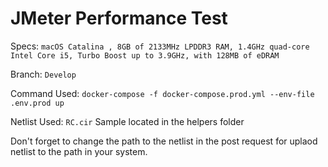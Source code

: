 # JMeter Performance Test

Specs: ``` macOS Catalina , 8GB of 2133MHz LPDDR3 RAM, 1.4GHz quad‑core Intel Core i5, Turbo Boost up to 3.9GHz, with 128MB of eDRAM ```

Branch: ``` Develop ```

Command Used: ``` docker-compose -f docker-compose.prod.yml --env-file .env.prod up ```

Netlist Used: ``` RC.cir ``` Sample located in the helpers folder

Don't forget to change the path to the netlist in the post request for uplaod netlist to the path in your system.
